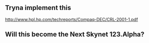 
## Tryna implement this
http://www.hpl.hp.com/techreports/Compaq-DEC/CRL-2001-1.pdf


## Will this become the Next Skynet 123.Alpha?
